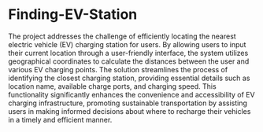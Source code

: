 # Finding-EV-Station
The project addresses the challenge of efficiently locating the nearest electric vehicle (EV) charging station for users. By allowing users to input their current location through a user-friendly interface, the system utilizes geographical coordinates to calculate the distances between the user and various EV charging points. The solution streamlines the process of identifying the closest charging station, providing essential details such as location name, available charge ports, and charging speed. This functionality significantly enhances the convenience and accessibility of EV charging infrastructure, promoting sustainable transportation by assisting users in making informed decisions about where to recharge their vehicles in a timely and efficient manner.
